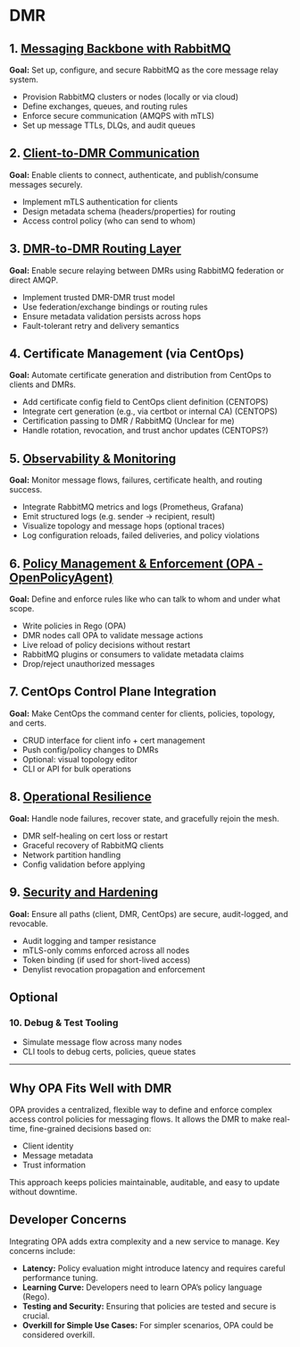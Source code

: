 # DMR

## 1. [Messaging Backbone with RabbitMQ](https://github.com/varmoh/documentation/blob/main/dmr/1-Messaging-backbone-rabbitmq.md)

**Goal:** Set up, configure, and secure RabbitMQ as the core message relay system.

- Provision RabbitMQ clusters or nodes (locally or via cloud)
- Define exchanges, queues, and routing rules
- Enforce secure communication (AMQPS with mTLS)
- Set up message TTLs, DLQs, and audit queues

## 2. [Client-to-DMR Communication](https://github.com/varmoh/documentation/blob/main/dmr/2-client-to-dmr.md)

**Goal:** Enable clients to connect, authenticate, and publish/consume messages securely.

- Implement mTLS authentication for clients
- Design metadata schema (headers/properties) for routing
- Access control policy (who can send to whom)

## 3. [DMR-to-DMR Routing Layer](https://github.com/varmoh/documentation/blob/main/dmr/3-DMR-to-DMR.md)

**Goal:** Enable secure relaying between DMRs using RabbitMQ federation or direct AMQP.

- Implement trusted DMR-DMR trust model
- Use federation/exchange bindings or routing rules
- Ensure metadata validation persists across hops
- Fault-tolerant retry and delivery semantics

## 4. Certificate Management (via CentOps)

**Goal:** Automate certificate generation and distribution from CentOps to clients and DMRs.

- Add certificate config field to CentOps client definition (CENTOPS)
- Integrate cert generation (e.g., via certbot or internal CA) (CENTOPS)
- Certification passing to DMR / RabbitMQ  (Unclear for me)
- Handle rotation, revocation, and trust anchor updates (CENTOPS?)

## 5. [Observability & Monitoring](https://github.com/varmoh/documentation/blob/main/dmr/5-observability-monitoring.md)

**Goal:** Monitor message flows, failures, certificate health, and routing success.

- Integrate RabbitMQ metrics and logs (Prometheus, Grafana)
- Emit structured logs (e.g. sender → recipient, result)
- Visualize topology and message hops (optional traces)
- Log configuration reloads, failed deliveries, and policy violations

## 6. [Policy Management & Enforcement (OPA - OpenPolicyAgent)](https://github.com/varmoh/documentation/blob/main/dmr/6-Policy-management.md)

**Goal:** Define and enforce rules like who can talk to whom and under what scope.

- Write policies in Rego (OPA)
- DMR nodes call OPA to validate message actions
- Live reload of policy decisions without restart
- RabbitMQ plugins or consumers to validate metadata claims
- Drop/reject unauthorized messages

## 7. CentOps Control Plane Integration

**Goal:** Make CentOps the command center for clients, policies, topology, and certs.

- CRUD interface for client info + cert management
- Push config/policy changes to DMRs
- Optional: visual topology editor
- CLI or API for bulk operations

## 8. [Operational Resilience](https://github.com/varmoh/documentation/blob/main/dmr/8-operational-resilience.md)

**Goal:** Handle node failures, recover state, and gracefully rejoin the mesh.

- DMR self-healing on cert loss or restart
- Graceful recovery of RabbitMQ clients
- Network partition handling
- Config validation before applying

## 9. [Security and Hardening](https://github.com/varmoh/documentation/blob/main/dmr/9-Security-hardening.md)

**Goal:** Ensure all paths (client, DMR, CentOps) are secure, audit-logged, and revocable.

- Audit logging and tamper resistance
- mTLS-only comms enforced across all nodes
- Token binding (if used for short-lived access)
- Denylist revocation propagation and enforcement

## Optional

### 10. Debug & Test Tooling

- Simulate message flow across many nodes
- CLI tools to debug certs, policies, queue states

---

## Why OPA Fits Well with DMR

OPA provides a centralized, flexible way to define and enforce complex access control policies for messaging flows. It allows the DMR to make real-time, fine-grained decisions based on:

- Client identity
- Message metadata
- Trust information

This approach keeps policies maintainable, auditable, and easy to update without downtime.

## Developer Concerns

Integrating OPA adds extra complexity and a new service to manage. Key concerns include:

- **Latency:** Policy evaluation might introduce latency and requires careful performance tuning.
- **Learning Curve:** Developers need to learn OPA’s policy language (Rego).
- **Testing and Security:** Ensuring that policies are tested and secure is crucial.
- **Overkill for Simple Use Cases:** For simpler scenarios, OPA could be considered overkill.
